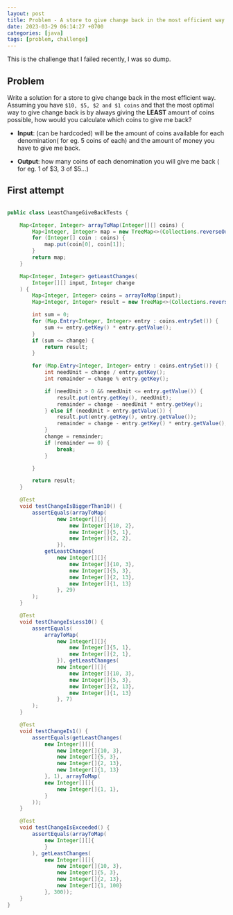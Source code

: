 ```yaml
---
layout: post
title: Problem - A store to give change back in the most efficient way
date: 2023-03-29 06:14:27 +0700
categories: [java]
tags: [problem, challenge]
---
```


This is the challenge that I failed recently, I was so dump.

## Problem

Write a solution for a store to give change back in the most efficient way. Assuming you have `$10, $5, $2 and $1 coins` and that the most optimal way to give change back is by always giving the **LEAST** amount of coins possible, how would you calculate which coins to give me back?

- **Input**: (can be hardcoded) will be the amount of coins available for each denomination( for eg. 5 coins of each) and the amount of money you have to give me back.

- **Output**: how many coins of each denomination you will give me back ( for eg. 1 of $3, 3 of $5...)

## First attempt

```java

public class LeastChangeGiveBackTests {

    Map<Integer, Integer> arrayToMap(Integer[][] coins) {
        Map<Integer, Integer> map = new TreeMap<>(Collections.reverseOrder());
        for (Integer[] coin : coins) {
            map.put(coin[0], coin[1]);
        }
        return map;
    }

    Map<Integer, Integer> getLeastChanges(
        Integer[][] input, Integer change
    ) {
        Map<Integer, Integer> coins = arrayToMap(input);
        Map<Integer, Integer> result = new TreeMap<>(Collections.reverseOrder());

        int sum = 0;
        for (Map.Entry<Integer, Integer> entry : coins.entrySet()) {
            sum += entry.getKey() * entry.getValue();
        }
        if (sum <= change) {
            return result;
        }

        for (Map.Entry<Integer, Integer> entry : coins.entrySet()) {
            int needUnit = change / entry.getKey();
            int remainder = change % entry.getKey();

            if (needUnit > 0 && needUnit <= entry.getValue()) {
                result.put(entry.getKey(), needUnit);
                remainder = change - needUnit * entry.getKey();
            } else if (needUnit > entry.getValue()) {
                result.put(entry.getKey(), entry.getValue());
                remainder = change - entry.getKey() * entry.getValue();
            }
            change = remainder;
            if (remainder == 0) {
                break;
            }

        }

        return result;
    }

    @Test
    void testChangeIsBiggerThan10() {
        assertEquals(arrayToMap(
                new Integer[][]{
                    new Integer[]{10, 2},
                    new Integer[]{5, 1},
                    new Integer[]{2, 2},
                }),
            getLeastChanges(
                new Integer[][]{
                    new Integer[]{10, 3},
                    new Integer[]{5, 3},
                    new Integer[]{2, 13},
                    new Integer[]{1, 13}
                }, 29)
        );
    }

    @Test
    void testChangeIsLess10() {
        assertEquals(
            arrayToMap(
                new Integer[][]{
                    new Integer[]{5, 1},
                    new Integer[]{2, 1},
                }), getLeastChanges(
                new Integer[][]{
                    new Integer[]{10, 3},
                    new Integer[]{5, 3},
                    new Integer[]{2, 13},
                    new Integer[]{1, 13}
                }, 7)
        );
    }

    @Test
    void testChangeIs1() {
        assertEquals(getLeastChanges(
            new Integer[][]{
                new Integer[]{10, 3},
                new Integer[]{5, 3},
                new Integer[]{2, 13},
                new Integer[]{1, 13}
            }, 1), arrayToMap(
            new Integer[][]{
                new Integer[]{1, 1},
            }
        ));
    }

    @Test
    void testChangeIsExceeded() {
        assertEquals(arrayToMap(
            new Integer[][]{
            }
        ), getLeastChanges(
            new Integer[][]{
                new Integer[]{10, 3},
                new Integer[]{5, 3},
                new Integer[]{2, 13},
                new Integer[]{1, 100}
            }, 300));
    }
}
```
